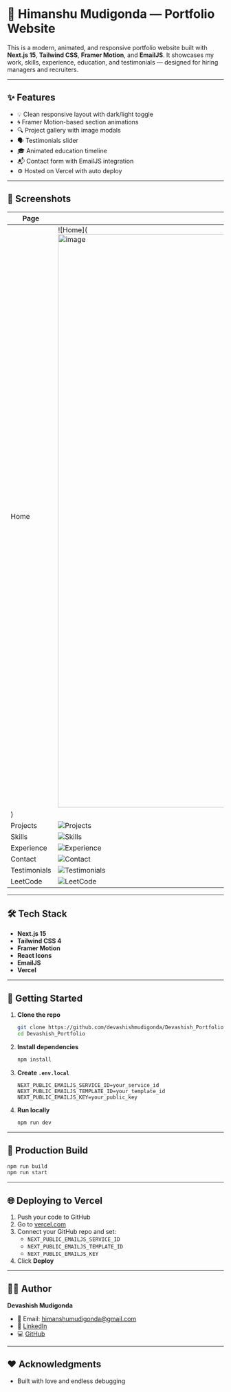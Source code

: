 # 💼 Himanshu Mudigonda — Portfolio Website



This is a modern, animated, and responsive portfolio website built with **Next.js 15**, **Tailwind CSS**, **Framer Motion**, and **EmailJS**. It showcases my work, skills, experience, education, and testimonials — designed for hiring managers and recruiters.

---

## ✨ Features

- 💡 Clean responsive layout with dark/light toggle
- 🌀 Framer Motion-based section animations
- 🔍 Project gallery with image modals
- 🗣️ Testimonials slider
- 🎓 Animated education timeline
- 📬 Contact form with EmailJS integration
- ⚙️ Hosted on Vercel with auto deploy

---

## 📸 Screenshots

| Page          | Preview |
|---------------|---------|
| Home          | ![Home](<img width="2515" height="1335" alt="image" src="https://github.com/user-attachments/assets/c4d3f2a7-d91d-454d-abe1-30bfd5cbcbf9" />
) |
| Projects      | ![Projects](<img width="1258" height="661" alt="image" src="https://github.com/user-attachments/assets/3f063a9d-48d8-4cb9-a8f0-94fff634b2b7" />) |
| Skills        | ![Skills](<img width="1261" height="668" alt="image" src="https://github.com/user-attachments/assets/765c2d60-600e-4640-8d73-8506f8888eac" />) |
| Experience    | ![Experience](<img width="1253" height="668" alt="image" src="https://github.com/user-attachments/assets/addf6136-a86f-417a-8ed2-eed1d1adceae" />) |
| Contact       | ![Contact](<img width="1258" height="670" alt="image" src="https://github.com/user-attachments/assets/885d8c4f-058a-4369-a3e7-7b1a94fcd852" />) |
| Testimonials  | ![Testimonials](<img width="1262" height="574" alt="image" src="https://github.com/user-attachments/assets/4fb9bb91-ee60-4436-8e43-7d3f926fc7b9" />) |
| LeetCode      | ![LeetCode](<img width="1258" height="427" alt="image" src="https://github.com/user-attachments/assets/bc1287c4-c803-440e-8a28-a697f16df9de" />) |


---

## 🛠️ Tech Stack

- **Next.js 15**
- **Tailwind CSS 4**
- **Framer Motion**
- **React Icons**
- **EmailJS**
- **Vercel**

---

## 🚀 Getting Started

1. **Clone the repo**
   ```bash
   git clone https://github.com/devashishmudigonda/Devashish_Portfolio.git
   cd Devashish_Portfolio
   ```

2. **Install dependencies**
   ```bash
   npm install
   ```

3. **Create `.env.local`**
   ```
   NEXT_PUBLIC_EMAILJS_SERVICE_ID=your_service_id
   NEXT_PUBLIC_EMAILJS_TEMPLATE_ID=your_template_id
   NEXT_PUBLIC_EMAILJS_KEY=your_public_key
   ```

4. **Run locally**
   ```bash
   npm run dev
   ```

---

## 🧪 Production Build

```bash
npm run build
npm run start
```

---

## 🌐 Deploying to Vercel

1. Push your code to GitHub
2. Go to [vercel.com](https://vercel.com)
3. Connect your GitHub repo and set:
   - `NEXT_PUBLIC_EMAILJS_SERVICE_ID`
   - `NEXT_PUBLIC_EMAILJS_TEMPLATE_ID`
   - `NEXT_PUBLIC_EMAILJS_KEY`
4. Click **Deploy**

---

## 🙋‍♂️ Author

**Devashish Mudigonda**

- 📧 Email: [himanshumudigonda@gmail.com](mailto:himanshumudigonda@gmail.com)  
- 💼 [LinkedIn](https://www.linkedin.com/in/himanshu-mudigonda-09a9ba29b/)  
- 💻 [GitHub](https://github.com/mudigondahimanshu)

---

## ❤️ Acknowledgments

- Built with love and endless debugging




